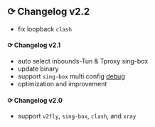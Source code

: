 ## ⟳ Changelog v2.2
- fix loopback `clash`

#### ⟳ Changelog v2.1
- auto select inbounds-Tun & Tproxy sing-box
- update binary
- support `sing-box` multi config [debug](https://github.com/taamarin/sing-box/commit/99b95e8b14b847df21983bea18dc8507174a7683)
- optimization and improvement

#### ⟳ Changelog v2.0
- support `v2fly`, `sing-box`, `clash`, and `xray`
